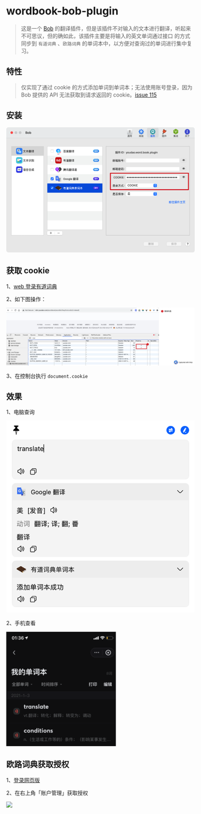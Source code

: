 # wordbook-bob-plugin

>这是一个 [Bob](https://github.com/ripperhe/Bob) 的翻译插件，但是该插件不对输入的文本进行翻译，听起来不可思议，但的确如此，该插件主要是将输入的英文单词通过接口
>的方式同步到 `有道词典` 、`欧路词典` 的单词本中，以方便对查询过的单词进行集中复习。

## 特性
>仅实现了通过 cookie 的方式添加单词到单词本；无法使用账号登录，因为 Bob 提供的 API 无法获取到请求返回的 cookie。[issue 115](https://github.com/ripperhe/Bob/issues/115)

## 安装

![](imgs/013421.png)

## 获取 cookie
1、[web 登录有道词典](http://account.youdao.com/login)

2、如下图操作：

![](imgs/141451.png)

3、在控制台执行 `document.cookie`


## 效果
1、电脑查询

![](imgs/013250.png)

2、手机查看

![](imgs/013723.png)


## 欧路词典获取授权

1、[登录网页版](https://dict.eudic.net/)

2、在右上角「账户管理」获取授权

![](https://image.yuhaowin.com/2021/03/12/235820.png)
